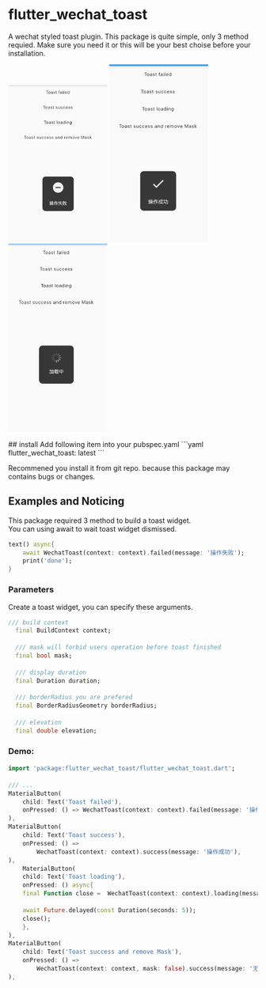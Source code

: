 # flutter_wechat_toast

A wechat styled toast plugin. This package is quite simple, only 3 method requied. Make sure you need it or this will be your best choise before your installation.


<p>
<img width="200" src="./QQ20200318-153813@2x.png"/>
<img width="200" src="./QQ20200318-153829@2x.png"/>
<img width="200" src="./QQ20200318-153837@2x.png"/>
</p>
## install
Add following item into your pubspec.yaml
```yaml
flutter_wechat_toast: latest
```

Recommened you install it from git repo. because this package may contains bugs or changes.

## Examples and Noticing
This package required 3 method to build a toast widget.  
You can using await to wait toast widget dismissed.

```dart
text() async{
    await WechatToast(context: context).failed(message: '操作失败');
    print('done');
}
```

### Parameters
Create a toast widget, you can specify these arguments.

```dart
/// build context
  final BuildContext context;

  /// mask will forbid users operation before toast finished
  final bool mask;

  /// display duration
  final Duration duration;

  /// borderRadius you are prefered
  final BorderRadiusGeometry borderRadius;

  /// elevation
  final double elevation;
```

### Demo:

```dart
import 'package:flutter_wechat_toast/flutter_wechat_toast.dart';

/// ...
MaterialButton(
    child: Text('Toast failed'),
    onPressed: () => WechatToast(context: context).failed(message: '操作失败'),
),
MaterialButton(
    child: Text('Toast success'),
    onPressed: () =>
        WechatToast(context: context).success(message: '操作成功'),
),
    MaterialButton(
    child: Text('Toast loading'),
    onPressed: () async{
    final Function close =  WechatToast(context: context).loading(message: '加载中');

    await Future.delayed(const Duration(seconds: 5));
    close();
    },
),
MaterialButton(
    child: Text('Toast success and remove Mask'),
    onPressed: () =>
        WechatToast(context: context, mask: false).success(message: '无遮罩'),
),
```